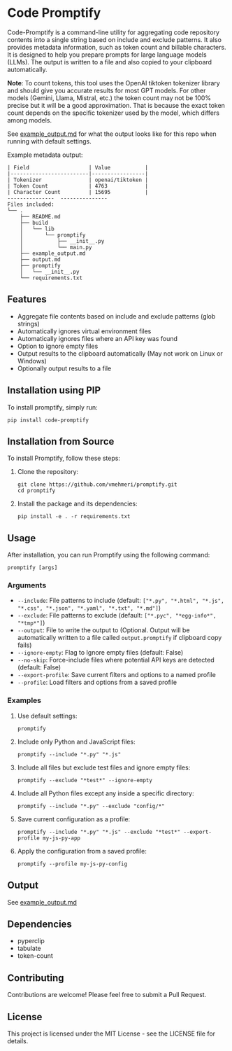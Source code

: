 # Code Promptify

Code-Promptify is a command-line utility for aggregating code repository contents into a single string based on include and exclude patterns. It also provides metadata information, such as token count and billable characters. It is designed to help you prepare prompts for large language models (LLMs). The output is written to a file and also copied to your clipboard automatically.

**Note**: To count tokens, this tool uses the OpenAI tiktoken tokenizer library and should give you accurate results for most GPT models. For other models (Gemini, Llama, Mistral, etc.) the token count may not be 100% precise but it will be a good approximation. That is because the exact token count depends on the specific tokenizer used by the model, which differs among models. 

See [example_output.md](example_output.md) for what the output looks like for this repo when running with default settings.

Example metadata output:
```
| Field                   | Value           |
|-------------------------|-----------------|
| Tokenizer               | openai/tiktoken |
| Token Count             | 4763            |
| Character Count         | 15695           |
---------------  ---------------
Files included:
└── .
    ├── README.md
    ├── build
    │   └── lib
    │       └── promptify
    │           ├── __init__.py
    │           └── main.py
    ├── example_output.md
    ├── output.md
    ├── promptify
    │   └── __init__.py
    └── requirements.txt
```

## Features

- Aggregate file contents based on include and exclude patterns (glob strings)
- Automatically ignores virtual environment files
- Automatically ignores files where an API key was found 
- Option to ignore empty files 
- Output results to the clipboard automatically (May not work on Linux or Windows)
- Optionally output results to a file

## Installation using PIP
To install promptify, simply run:

```
pip install code-promptify
```

## Installation from Source 

To install Promptify, follow these steps:

1. Clone the repository:
   ```
   git clone https://github.com/vmehmeri/promptify.git
   cd promptify
   ```

2. Install the package and its dependencies:
   ```
   pip install -e . -r requirements.txt
   ```


## Usage

After installation, you can run Promptify using the following command:

```
promptify [args]
```


### Arguments
- `--include`: File patterns to include (default: `["*.py", "*.html", "*.js", "*.css", "*.json", "*.yaml", "*.txt", "*.md"]`)
- `--exclude`: File patterns to exclude (default: `["*.pyc", "*egg-info*", "*tmp*"]`)
- `--output`: File to write the output to (Optional. Output will be automatically written to a file called `output.promptify` if clipboard copy fails)
- `--ignore-empty`: Flag to Ignore empty files (default: False)
- `--no-skip`: Force-include files where potential API keys are detected (default: False)
- `--export-profile`: Save current filters and options to a named profile
- `--profile`: Load filters and options from a saved profile


### Examples

1. Use default settings:
   ```
   promptify
   ```

2. Include only Python and JavaScript files:
   ```
   promptify --include "*.py" "*.js"
   ```

3. Include all files but exclude test files and ignore empty files:
   ```
   promptify --exclude "*test*" --ignore-empty
   ```

4. Include all Python files except any inside a specific directory:
   ```
   promptify --include "*.py" --exclude "config/*" 
   ```

5. Save current configuration as a profile:
   ```
   promptify --include "*.py" "*.js" --exclude "*test*" --export-profile my-js-py-app
   ```

6. Apply the configuration from a saved profile:
   ```
   promptify --profile my-js-py-config
   ```


## Output
See [example_output.md](example_output.md)

## Dependencies

- pyperclip
- tabulate
- token-count

## Contributing

Contributions are welcome! Please feel free to submit a Pull Request.

## License

This project is licensed under the MIT License - see the LICENSE file for details.

